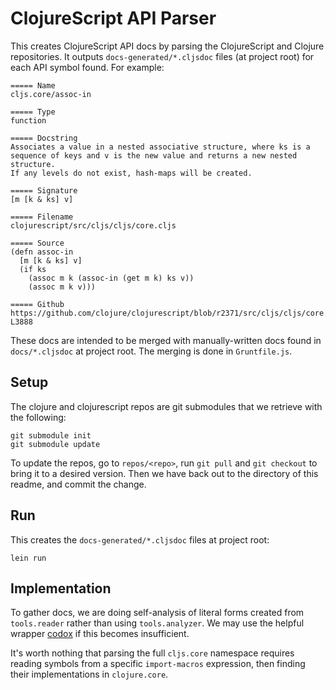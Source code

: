 # ClojureScript API Parser

This creates ClojureScript API docs by parsing the ClojureScript and Clojure
repositories.  It outputs `docs-generated/*.cljsdoc` files (at project root)
for each API symbol found.  For example:

```
===== Name
cljs.core/assoc-in

===== Type
function

===== Docstring
Associates a value in a nested associative structure, where ks is a
sequence of keys and v is the new value and returns a new nested structure.
If any levels do not exist, hash-maps will be created.

===== Signature
[m [k & ks] v]

===== Filename
clojurescript/src/cljs/cljs/core.cljs

===== Source
(defn assoc-in
  [m [k & ks] v]
  (if ks
    (assoc m k (assoc-in (get m k) ks v))
    (assoc m k v)))

===== Github
https://github.com/clojure/clojurescript/blob/r2371/src/cljs/cljs/core.cljs#L3881-L3888
```

These docs are intended to be merged with manually-written docs found in
`docs/*.cljsdoc` at project root. The merging is done in `Gruntfile.js`.

## Setup

The clojure and clojurescript repos are git submodules that we retrieve with
the following:

```
git submodule init
git submodule update
```

To update the repos, go to `repos/<repo>`, run `git pull` and `git checkout` to
bring it to a desired version.  Then we have back out to the directory of this readme,
and commit the change.

## Run

This creates the `docs-generated/*.cljsdoc` files at project root:

```
lein run
```

## Implementation

To gather docs, we are doing self-analysis of literal forms created from
`tools.reader` rather than using `tools.analyzer`. We may use the helpful
wrapper [codox] if this becomes insufficient.

It's worth nothing that parsing the full `cljs.core` namespace requires reading
symbols from a specific `import-macros` expression, then finding their
implementations in `clojure.core`.

[codox]:https://github.com/weavejester/codox
